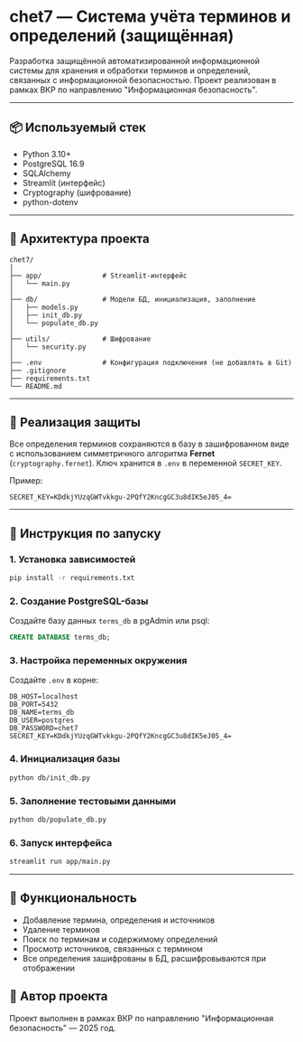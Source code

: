 # chet7 — Система учёта терминов и определений (защищённая)

Разработка защищённой автоматизированной информационной системы для хранения и обработки терминов и определений, связанных с информационной безопасностью. Проект реализован в рамках ВКР по направлению "Информационная безопасность".

---

## 📦 Используемый стек
- Python 3.10+
- PostgreSQL 16.9
- SQLAlchemy
- Streamlit (интерфейс)
- Cryptography (шифрование)
- python-dotenv

---

## 🧩 Архитектура проекта

```
chet7/
│
├── app/               # Streamlit-интерфейс
│   └── main.py
│
├── db/                # Модели БД, инициализация, заполнение
│   ├── models.py
│   ├── init_db.py
│   └── populate_db.py
│
├── utils/             # Шифрование
│   └── security.py
│
├── .env               # Конфигурация подключения (не добавлять в Git)
├── .gitignore
├── requirements.txt
└── README.md
```

---

## 🔐 Реализация защиты

Все определения терминов сохраняются в базу в зашифрованном виде с использованием симметричного алгоритма **Fernet** (`cryptography.fernet`). Ключ хранится в `.env` в переменной `SECRET_KEY`.

Пример:
```env
SECRET_KEY=KDdkjYUzqGWTvkkgu-2PQfY2KncgGC3u8dIK5eJ05_4=
```

---

## 🚀 Инструкция по запуску

### 1. Установка зависимостей

```bash
pip install -r requirements.txt
```

### 2. Создание PostgreSQL-базы

Создайте базу данных `terms_db` в pgAdmin или psql:

```sql
CREATE DATABASE terms_db;
```

### 3. Настройка переменных окружения

Создайте `.env` в корне:

```env
DB_HOST=localhost
DB_PORT=5432
DB_NAME=terms_db
DB_USER=postgres
DB_PASSWORD=chet7
SECRET_KEY=KDdkjYUzqGWTvkkgu-2PQfY2KncgGC3u8dIK5eJ05_4=
```

### 4. Инициализация базы

```bash
python db/init_db.py
```

### 5. Заполнение тестовыми данными

```bash
python db/populate_db.py
```

### 6. Запуск интерфейса

```bash
streamlit run app/main.py
```

---

## 🔎 Функциональность

- Добавление термина, определения и источников
- Удаление терминов
- Поиск по терминам и содержимому определений
- Просмотр источников, связанных с термином
- Все определения зашифрованы в БД, расшифровываются при отображении


## 👤 Автор проекта
Проект выполнен в рамках ВКР по направлению "Информационная безопасность" — 2025 год.

